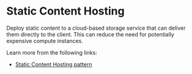 # Static Content Hosting

Deploy static content to a cloud-based storage service that can deliver them directly to the client. This can reduce the need for potentially expensive compute instances.

Learn more from the following links:

- [Static Content Hosting pattern](https://learn.microsoft.com/en-us/azure/architecture/patterns/static-content-hosting)